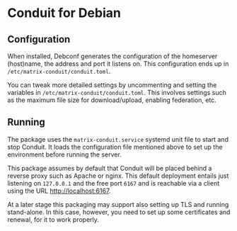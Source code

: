 Conduit for Debian
==================

Configuration
-------------

When installed, Debconf generates the configuration of the homeserver
(host)name, the address and port it listens on. This configuration ends up in
`/etc/matrix-conduit/conduit.toml`.

You can tweak more detailed settings by uncommenting and setting the variables
in `/etc/matrix-conduit/conduit.toml`. This involves settings such as the maximum
file size for download/upload, enabling federation, etc.

Running
-------

The package uses the `matrix-conduit.service` systemd unit file to start and
stop Conduit. It loads the configuration file mentioned above to set up the
environment before running the server.

This package assumes by default that Conduit will be placed behind a reverse
proxy such as Apache or nginx. This default deployment entails just listening
on `127.0.0.1` and the free port `6167` and is reachable via a client using the URL
<http://localhost:6167>.

At a later stage this packaging may support also setting up TLS and running
stand-alone.  In this case, however, you need to set up some certificates and
renewal, for it to work properly.
